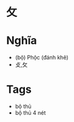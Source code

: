 # 攵

# Nghĩa
* (bộ) Phộc (đánh khẽ)
* 攴,攵

# Tags
* bộ thủ
*  bộ thủ 4 nét

<script>window.HANZI_FIELD='攵';</script>

